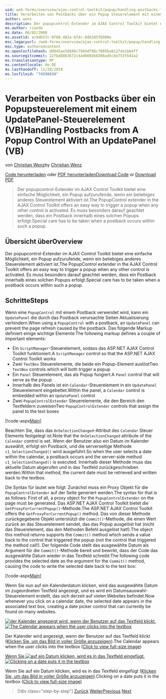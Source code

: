 ```yaml
---
uid: web-forms/overview/ajax-control-toolkit/popup/handling-postbacks-from-a-popup-control-with-an-updatepanel-vb
title: Verarbeiten von Postbacks über ein Popup Steuerelement mit einem Update Panel (VB) | Microsoft-Dokumentation
author: wenz
description: Der popupcontrol-Extender im AJAX Control Toolkit bietet eine einfache Möglichkeit, ein Popup aufzurufende, wenn ein beliebiges anderes Steuerelement aktiviert ist. Es muss besonders darauf geachtet werden...
ms.author: riande
ms.date: 06/02/2008
ms.assetid: ec9db57c-9f68-402a-bf4c-0d63d5f6908e
msc.legacyurl: /web-forms/overview/ajax-control-toolkit/popup/handling-postbacks-from-a-popup-control-with-an-updatepanel-vb
msc.type: authoredcontent
ms.openlocfilehash: dd045ae56696c7944df98cf805ba812fde1bb4ff
ms.sourcegitcommit: 22fbd8863672c4ad6693b8388ad5c8e753fb41a2
ms.translationtype: MT
ms.contentlocale: de-DE
ms.lasthandoff: 11/28/2019
ms.locfileid: "74598830"
---
```

# <a name="handling-postbacks-from-a-popup-control-with-an-updatepanel-vb"></a><span data-ttu-id="6d9ff-104">Verarbeiten von Postbacks über ein Popupsteuerelement mit einem UpdatePanel-Steuerelement (VB)</span><span class="sxs-lookup"><span data-stu-id="6d9ff-104">Handling Postbacks from A Popup Control With an UpdatePanel (VB)</span></span>

<span data-ttu-id="6d9ff-105">von [Christian Wenz](https://github.com/wenz)</span><span class="sxs-lookup"><span data-stu-id="6d9ff-105">by [Christian Wenz](https://github.com/wenz)</span></span>

<span data-ttu-id="6d9ff-106">[Code herunterladen](https://download.microsoft.com/download/9/3/f/93f8daea-bebd-4821-833b-95205389c7d0/PopupControl2.vb.zip) oder [PDF herunterladen](https://download.microsoft.com/download/2/d/c/2dc10e34-6983-41d4-9c08-f78f5387d32b/popupcontrol2VB.pdf)</span><span class="sxs-lookup"><span data-stu-id="6d9ff-106">[Download Code](https://download.microsoft.com/download/9/3/f/93f8daea-bebd-4821-833b-95205389c7d0/PopupControl2.vb.zip) or [Download PDF](https://download.microsoft.com/download/2/d/c/2dc10e34-6983-41d4-9c08-f78f5387d32b/popupcontrol2VB.pdf)</span></span>

> <span data-ttu-id="6d9ff-107">Der popupcontrol-Extender im AJAX Control Toolkit bietet eine einfache Möglichkeit, ein Popup aufzurufende, wenn ein beliebiges anderes Steuerelement aktiviert ist.</span><span class="sxs-lookup"><span data-stu-id="6d9ff-107">The PopupControl extender in the AJAX Control Toolkit offers an easy way to trigger a popup when any other control is activated.</span></span> <span data-ttu-id="6d9ff-108">Es muss besonders darauf geachtet werden, dass ein Postback innerhalb eines solchen Popups erfolgt.</span><span class="sxs-lookup"><span data-stu-id="6d9ff-108">Special care has to be taken when a postback occurs within such a popup.</span></span>

## <a name="overview"></a><span data-ttu-id="6d9ff-109">Übersicht über</span><span class="sxs-lookup"><span data-stu-id="6d9ff-109">Overview</span></span>

<span data-ttu-id="6d9ff-110">Der popupcontrol-Extender im AJAX Control Toolkit bietet eine einfache Möglichkeit, ein Popup aufzurufende, wenn ein beliebiges anderes Steuerelement aktiviert ist.</span><span class="sxs-lookup"><span data-stu-id="6d9ff-110">The PopupControl extender in the AJAX Control Toolkit offers an easy way to trigger a popup when any other control is activated.</span></span> <span data-ttu-id="6d9ff-111">Es muss besonders darauf geachtet werden, dass ein Postback innerhalb eines solchen Popups erfolgt.</span><span class="sxs-lookup"><span data-stu-id="6d9ff-111">Special care has to be taken when a postback occurs within such a popup.</span></span>

## <a name="steps"></a><span data-ttu-id="6d9ff-112">Schritte</span><span class="sxs-lookup"><span data-stu-id="6d9ff-112">Steps</span></span>

<span data-ttu-id="6d9ff-113">Wenn eine `PopupControl` mit einem Postback verwendet wird, kann ein `UpdatePanel` die durch das Postback verursachte Seiten Aktualisierung verhindern.</span><span class="sxs-lookup"><span data-stu-id="6d9ff-113">When using a `PopupControl` with a postback, an `UpdatePanel` can prevent the page refresh caused by the postback.</span></span> <span data-ttu-id="6d9ff-114">Das folgende Markup definiert einige wichtige Elemente:</span><span class="sxs-lookup"><span data-stu-id="6d9ff-114">The following markup defines a couple of important elements:</span></span>

- <span data-ttu-id="6d9ff-115">Ein `ScriptManager`-Steuerelement, sodass das ASP.NET AJAX Control Toolkit funktioniert.</span><span class="sxs-lookup"><span data-stu-id="6d9ff-115">A `ScriptManager` control so that the ASP.NET AJAX Control Toolkit works</span></span>
- <span data-ttu-id="6d9ff-116">Zwei `TextBox` Steuerelemente, die beide ein Popup-Element auslöst</span><span class="sxs-lookup"><span data-stu-id="6d9ff-116">Two `TextBox` controls which will both trigger a popup</span></span>
- <span data-ttu-id="6d9ff-117">Ein `Panel` Steuerelement, das als Popup fungiert.</span><span class="sxs-lookup"><span data-stu-id="6d9ff-117">A `Panel` control that will serve as the popup</span></span>
- <span data-ttu-id="6d9ff-118">Innerhalb des Panels ist ein `Calendar`-Steuerelement in ein `UpdatePanel` Steuerelement eingebettet.</span><span class="sxs-lookup"><span data-stu-id="6d9ff-118">Within the panel, a `Calendar` control is embedded within an `UpdatePanel` control</span></span>
- <span data-ttu-id="6d9ff-119">Zwei `PopupControlExtender` Steuerelemente, die den Bereich den Textfeldern zuweisen</span><span class="sxs-lookup"><span data-stu-id="6d9ff-119">Two `PopupControlExtender` controls that assign the panel to the text boxes</span></span>

[!code-aspx[Main](handling-postbacks-from-a-popup-control-with-an-updatepanel-vb/samples/sample1.aspx)]

<span data-ttu-id="6d9ff-120">Beachten Sie, dass das `OnSelectionChanged`-Attribut des `Calendar` Steuer Elements festgelegt ist.</span><span class="sxs-lookup"><span data-stu-id="6d9ff-120">Note that the `OnSelectionChanged` attribute of the `Calendar` control is set.</span></span> <span data-ttu-id="6d9ff-121">Wenn der Benutzer also ein Datum im Kalender auswählt, erfolgt ein Postback, und die serverseitige Methode `c1_SelectionChanged()` wird ausgeführt.</span><span class="sxs-lookup"><span data-stu-id="6d9ff-121">So when the user selects a date within the calendar, a postback occurs and the server-side method `c1_SelectionChanged()` is executed.</span></span> <span data-ttu-id="6d9ff-122">Innerhalb dieser Methode muss das aktuelle Datum abgerufen und in das Textfeld zurückgeschrieben werden.</span><span class="sxs-lookup"><span data-stu-id="6d9ff-122">Within that method, the current date must be retrieved and written back to the textbox.</span></span>

<span data-ttu-id="6d9ff-123">Die Syntax für lautet wie folgt: Zunächst muss ein Proxy Objekt für die `PopupControlExtender` auf der Seite generiert werden.</span><span class="sxs-lookup"><span data-stu-id="6d9ff-123">The syntax for that is as follows: First of all, a proxy object for the `PopupControlExtender` on the page must be generated.</span></span> <span data-ttu-id="6d9ff-124">Das ASP.NET AJAX Control Toolkit bietet die `GetProxyForCurrentPopup()`-Methode.</span><span class="sxs-lookup"><span data-stu-id="6d9ff-124">The ASP.NET AJAX Control Toolkit offers the `GetProxyForCurrentPopup()` method.</span></span> <span data-ttu-id="6d9ff-125">Das von dieser Methode zurückgegebene Objekt unterstützt die `Commit()`-Methode, die einen Wert zurück an das Steuerelement sendet, das das Popup ausgelöst hat (nicht das Steuerelement, das den Methoden Befehl ausgelöst hat!).</span><span class="sxs-lookup"><span data-stu-id="6d9ff-125">The object this method returns supports the `Commit()` method which sends a value back to the control that triggered the popup (not the control that triggered the method call!).</span></span> <span data-ttu-id="6d9ff-126">Der folgende Code stellt das ausgewählte Datum als Argument für die `Commit()`-Methode bereit und bewirkt, dass der Code das ausgewählte Datum wieder in das Textfeld schreibt:</span><span class="sxs-lookup"><span data-stu-id="6d9ff-126">The following code provides the selected date as the argument for the `Commit()` method, causing the code to write the selected date back to the text box:</span></span>

[!code-aspx[Main](handling-postbacks-from-a-popup-control-with-an-updatepanel-vb/samples/sample2.aspx)]

<span data-ttu-id="6d9ff-127">Wenn Sie nun auf ein Kalenderdatum klicken, wird das ausgewählte Datum im zugeordneten Textfeld angezeigt, und es wird ein Datumsauswahl-Steuerelement erstellt, das sich derzeit auf vielen Websites befindet.</span><span class="sxs-lookup"><span data-stu-id="6d9ff-127">Now whenever you click on a calendar date, the selected date appears in the associated text box, creating a date picker control that can currently be found on many websites.</span></span>

<span data-ttu-id="6d9ff-128">[![der Kalender angezeigt wird, wenn der Benutzer auf das Textfeld klickt.](handling-postbacks-from-a-popup-control-with-an-updatepanel-vb/_static/image2.png)](handling-postbacks-from-a-popup-control-with-an-updatepanel-vb/_static/image1.png)</span><span class="sxs-lookup"><span data-stu-id="6d9ff-128">[![The Calendar appears when the user clicks into the textbox](handling-postbacks-from-a-popup-control-with-an-updatepanel-vb/_static/image2.png)](handling-postbacks-from-a-popup-control-with-an-updatepanel-vb/_static/image1.png)</span></span>

<span data-ttu-id="6d9ff-129">Der Kalender wird angezeigt, wenn der Benutzer auf das Textfeld klickt ([Klicken Sie, um das Bild in voller Größe anzuzeigen](handling-postbacks-from-a-popup-control-with-an-updatepanel-vb/_static/image3.png)).</span><span class="sxs-lookup"><span data-stu-id="6d9ff-129">The Calendar appears when the user clicks into the textbox ([Click to view full-size image](handling-postbacks-from-a-popup-control-with-an-updatepanel-vb/_static/image3.png))</span></span>

<span data-ttu-id="6d9ff-130">[Wenn Sie ![auf ein Datum klicken, wird es in das Textfeld eingefügt.](handling-postbacks-from-a-popup-control-with-an-updatepanel-vb/_static/image5.png)](handling-postbacks-from-a-popup-control-with-an-updatepanel-vb/_static/image4.png)</span><span class="sxs-lookup"><span data-stu-id="6d9ff-130">[![Clicking on a date puts it in the textbox](handling-postbacks-from-a-popup-control-with-an-updatepanel-vb/_static/image5.png)](handling-postbacks-from-a-popup-control-with-an-updatepanel-vb/_static/image4.png)</span></span>

<span data-ttu-id="6d9ff-131">Wenn Sie auf ein Datum klicken, wird es in das Textfeld eingefügt ([Klicken Sie, um das Bild in voller Größe anzuzeigen](handling-postbacks-from-a-popup-control-with-an-updatepanel-vb/_static/image6.png)).</span><span class="sxs-lookup"><span data-stu-id="6d9ff-131">Clicking on a date puts it in the textbox ([Click to view full-size image](handling-postbacks-from-a-popup-control-with-an-updatepanel-vb/_static/image6.png))</span></span>

> [!div class="step-by-step"]
> <span data-ttu-id="6d9ff-132">[Zurück](using-multiple-popup-controls-vb.md)
> [Weiter](handling-postbacks-from-a-popup-control-without-an-updatepanel-vb.md)</span><span class="sxs-lookup"><span data-stu-id="6d9ff-132">[Previous](using-multiple-popup-controls-vb.md)
[Next](handling-postbacks-from-a-popup-control-without-an-updatepanel-vb.md)</span></span>
